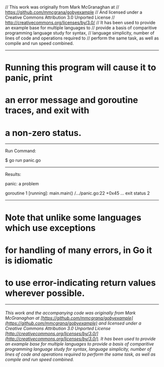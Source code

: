 // This work was originally from Mark McGranaghan at
// https://github.com/mmcgrana/gobyexample
// And licensed under a Creative Commons Attribution 3.0 Unported License
// http://creativecommons.org/licenses/by/3.0/
// It has been used to provide an example base for multiple languages to
// provide a basis of comparitive programming language study for syntax,
// language simplicity, number of lines of code and operations required to
// perform the same task, as well as compile and run speed combined.

_______________________________________________________________________________
# Running this program will cause it to panic, print
# an error message and goroutine traces, and exit with
# a non-zero status.

_______________________________________________________________________________
Run Command:

$ go run panic.go

_______________________________________________________________________________
Results:

panic: a problem

goroutine 1 [running]:
main.main()
	/.../panic.go:22 +0x45
...
exit status 2

_______________________________________________________________________________
# Note that unlike some languages which use exceptions
# for handling of many errors, in Go it is idiomatic
# to use error-indicating return values wherever possible.

___

###### This work and the accompanying code was originally from Mark McGranaghan at [https://github.com/mmcgrana/gobyexample](https://github.com/mmcgrana/gobyexample) and licensed under a Creative Commons Attribution 3.0 Unported License [http://creativecommons.org/licenses/by/3.0/](http://creativecommons.org/licenses/by/3.0/). It has been used to provide an example base for multiple languages to provide a basis of comparitive programming language study for syntax, language simplicity, number of lines of code and operations required to perform the same task, as well as compile and run speed combined.